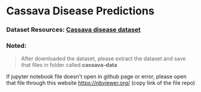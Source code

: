 # Cassava Disease Predictions

### Dataset Resources: [Cassava disease dataset](https://www.kaggle.com/c/cassava-leaf-disease-classification/data)

### Noted:
> After downloaded the dataset, please extract the dataset and save that files in folder called **cassava-data**

If jupyter notebook file doesn't open in github page or error, please open that file through this website https://nbviewer.org/ (copy link of the file repo)



